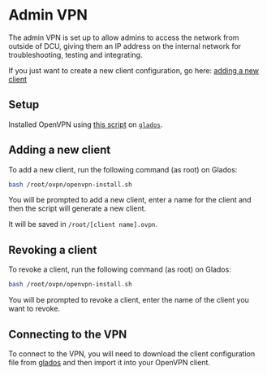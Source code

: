 # Admin VPN

The admin VPN is set up to allow admins to access the network from outside of DCU, giving them an IP address on the internal network for troubleshooting, testing and integrating.

If you just want to create a new client configuration, go here: [adding a new client](#adding-a-new-client)

## Setup

Installed OpenVPN using [this script](https://github.com/Nyr/openvpn-install) on [`glados`](../hosts/aperture/glados.md).

## Adding a new client

To add a new client, run the following command (as root) on Glados:

```bash
bash /root/ovpn/openvpn-install.sh
```

You will be prompted to add a new client, enter a name for the client and then the script will generate a new client.

It will be saved in `/root/[client name].ovpn`.

## Revoking a client

To revoke a client, run the following command (as root) on Glados:

```bash
bash /root/ovpn/openvpn-install.sh
```

You will be prompted to revoke a client, enter the name of the client you want to revoke.

## Connecting to the VPN

To connect to the VPN, you will need to download the client configuration file from [glados](../hosts/aperture/glados.md) and then import it into your OpenVPN client.